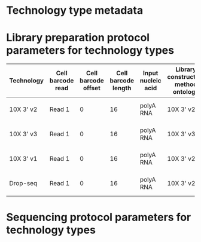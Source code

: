 # Technology type metadata

# Library preparation protocol parameters for technology types

| Technology | Cell barcode read | Cell barcode offset | Cell barcode length | Input nucleic acid | Library construction method ontology | End bias    | Primer  | strand | Umi barcode read | Umi barcode offset | Umi barcode length |
|------------|-------------------|---------------------|---------------------|--------------------|--------------------------------------|-------------|---------|--------|------------------|--------------------|--------------------|
| 10X 3' v2  | Read 1            | 0                   | 16                  | polyA RNA          | 10X 3' v2                            | 3 prime tag | poly-dT | first  | Read 1           | 16                 | 10                 |
| 10X 3' v3  | Read 1            | 0                   | 16                  | polyA RNA          | 10X 3' v3                            | 3 prime tag | poly-dT | first  | Read 1           | 16                 | 12                 |
| 10X 3' v1  | Read 1            | 0                   | 16                  | polyA RNA          | 10X 3' v2                            | 3 prime tag | poly-dT | first  | Read 1           | 16                 | 12                 |
| Drop-seq   | Read 1            | 0                   | 16                  | polyA RNA          | 10X 3' v2                            | 3 prime tag | poly-dT | first  | Read 1           | 16                 | 12                 |

# Sequencing protocol parameters for technology types
